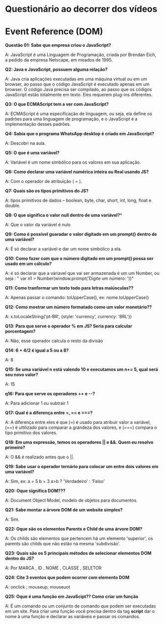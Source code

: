 # Questionário ao decorrer dos vídeos

# Event Reference (DOM)

**Questão 01: Sabe que empresa criou o JavaScript?**

A: JavaScript é uma Linguagem de Programação, criada por Brendan Eich, a pedido da empresa Netscape, em meados de 1995.

**Q2: Java e JavaScript, possuem alguma relação?**

A: Java cria aplicações executadas em uma máquina virtual ou em um browser, ao passo que o código JavaScript é executado apenas em um browser. O código Java precisa ser compilado, ao passo que os códigos JavaScript estão totalmente em texto. Eles requerem plug-ins diferentes.

**Q3: O que ECMAScript tem a ver com JavaScript?**

A: ECMAScript é uma especificação de linguagem, ou seja, ela define os padrões para uma linguagem de programação, e o JavaScript é a implementação desses padrões.

**Q4: Sabia que o programa WhatsApp desktop é criado em JavaSccript?**

A: Descobri na aula.

**Q5: O que é uma variável?**

A: Variável é um nome simbólico para os valores em sua aplicação.

**Q6: Como declarar uma variável numérica inteira ou Real usando JS?**

A: Com o operador de atribuição ( = ).

**Q7: Quais são os tipos primitivos do JS?**

A: tipos primitivos de dados – boolean, byte, char, short, int, long, float e double.

**Q8: O que significa o valor null dentro de uma variável?***

A: Que o valor da variável é nulo

**Q9: Como é possível guaradar o valor digitado em um prompt() dentro de uma variável?**

A: É só declarar a variável e dar um nome simbólico a ela.

**Q10: Como fazer com que o número digitado em um prompt() possa ser usado em um cálculo?**

A: é só declarar que a váriavel que vai ser armazenada é um um Number, ou seja : " var n1 = Number(window.prompt('Digite um número: '))"

**Q11: Como tranformar um texto todo para letras maiúsculas??**

A: Apenas passar o comando: toUpperCase(), ex: nome.toUpperCase()

**Q12: Como mostrar um número formatado como um valor monetário??**

A: x.toLocaleString('pt-BR', {style: 'currency', currency: 'BRL'})

**Q13: Para que serve o operador % em JS? Seria para calcular porcentagem?**

A: Não, esse operador calcula o resto da divisão

**Q14: 6 + 4/2 é igual a 5 ou a 8?**

A: 8

**Q15: Se uma variável  n está valendo 10 e executamos um n+= 5, qual será seu novo valor?**

A: 15

**q16: Para que serve os operadores ++ e --?**

A: Para adicionar 1 ou subtrair 1

**Q17: Qual é a diferença entre =, == e ===?**

A: A diferença entre eles é que (=) é usado para atribuir valor a variável, (==) é ultilizado para comparar a grandeza dos valores, e (===) compara o tipo primitivo dos valores.

**Q18: Em uma expressão, temos os operadores || e &&. Quem eu resolvo primeiro?**

A: O && é realizado antes que o ||.

**Q19: Sabe usar o operador ternário para colocar um entre dois valores em uma variável?**

A: Sim, ex: a = 5 b = 3 a>b ? 'Verdadeiro' : 'Falso'

**Q20: Oque significa DOM???**

A: Document Object Model, modelo de objetos para documentos. 

**Q21: Sabe montar a árvore DOM de um website simples?**

A: Sim.

**Q22: Oque são os elementos Parents e Child de uma árvore DOM?**

A: Os childs são elementos que pertencem há um elemento 'superior', os parents são childs que não estão na mesma 'subdivisão'.

**Q23: Quais são os 5 principais métodos de selecionar elementos DOM dentro do JS?**

A: Por MARCA , ID , NOME , CLASSE , SELETOR

**Q24: Cite 3 eventos que podem ocorrer com elemento DOM**

A: onclick ; mouseup; mouseuot

**Q25: Oque é uma função em JavaScipt?? Como criar um função**

A: É um comando ou um conjunto de comando que podem ser executadas em um site. Para criar uma função você precisa dentro da tag **script** dar o nome à uma função e declarar as variáveis e passar os comandos.



